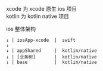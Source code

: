 xcode 为 xcode 原生 ios 项目  
kotlin 为 kotlin native 项目  

ios 整体架构

```
↓ | iosApp-xcode  |  swift
↓  
↓ | appShared     |  kotlin/native
↓ | [业务树]       |  kotlin/native 
↓ | base          |  kotlin/native
```
